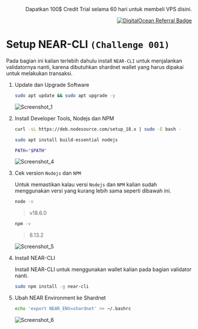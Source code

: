 <p align="right">Dapatkan 100$ Credit Trial selama 60 hari untuk membeli VPS disini.</p>
<p align="right"><a href="https://www.digitalocean.com/?refcode=825d86d58739&utm_campaign=Referral_Invite&utm_medium=Referral_Program&utm_source=badge"><img src="https://web-platforms.sfo2.cdn.digitaloceanspaces.com/WWW/Badge%201.svg" alt="DigitalOcean Referral Badge" /></a></p>

# Setup NEAR-CLI `(Challenge 001)`

Pada bagian ini kalian terlebih dahulu install `NEAR-CLI` untuk menjalankan validatornya nanti, karena dibutuhkan shardnet wallet yang harus dipakai untuk melakukan transaksi.

1. Update dan Upgrade Software

    ```bash
    sudo apt update && sudo apt upgrade -y
    ```
    
    ![Screenshot_1](https://user-images.githubusercontent.com/35837931/180377273-82a6460d-f439-48eb-b41f-b76f92ddb2ea.png)

    
2. Install Developer Tools, Nodejs dan NPM

    ```bash
    curl -sL https://deb.nodesource.com/setup_18.x | sudo -E bash -  

    sudo apt install build-essential nodejs

    PATH="$PATH"
    ```
    
    ![Screenshot_4](https://user-images.githubusercontent.com/35837931/180377875-646917a8-5df8-4e4e-9022-a47b7a49add5.png)

    
3. Cek version `Nodejs` dan `NPM`
    
    Untuk memastikan kalau versi `Nodejs` dan `NPM` kalian sudah menggunakan versi yang kurang lebih sama seperti dibawah ini.

    ```bash
    node -v
    ```
      >v18.6.0

    ```bash
    npm -v
    ```
      >8.13.2
    
    ![Screenshot_5](https://user-images.githubusercontent.com/35837931/180377988-d9776540-5790-480e-b791-d93364172571.png)

    
4. Install NEAR-CLI

    Install NEAR-CLI untuk menggunakan wallet kalian pada bagian validator nanti.
    
    ```bash
    sudo npm install -g near-cli
    ```
    
5. Ubah NEAR Environment ke Shardnet

    ```bash
    echo 'export NEAR_ENV=shardnet' >> ~/.bashrc
    ```
    
    ![Screenshot_6](https://user-images.githubusercontent.com/35837931/180378247-b50a5797-01f2-4b20-9d7b-af4811a1b7c0.png)

    
